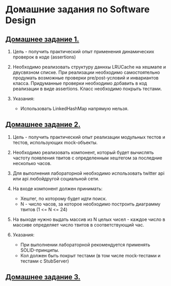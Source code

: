 # Домашние задания по Software Design

## [Домашнее задание 1.](https://github.com/KramerKonstantin/Software_Design/tree/master/hw1)
1. Цель - получить практический опыт применения динамических проверок в коде (assertions)

2. Необходимо реализовать структуру даннхы LRUCache на хешмапе и двусвязном списке. При реализации необходимо самостоятельно продумать возможные проверки pre/post-условий и инвариантов класса. Придуманные проверки необходимо добавить в код реализации в виде assertions. Класс необходимо покрыть тестами.

3. Указания:
   * Использовать LinkedHashMap напрямую нельзя.

## [Домашнее задание 2.](https://github.com/KramerKonstantin/Software_Design/tree/master/hw2)
1. Цель - получить практический опыт реализации модульных тестов и тестов, использующих mock-объекты.

2. Необходимо реализовать компонент, который будет вычислять частоту появления твитов с определенным хештегом за последние несколько часов.

3. Для выполнения лабораторной необходимо использовать twitter api или api любойдругой социальной сети.

4. На входе компонент должен принимать:
   * Хештег, по которому будет идти поиск.
   * N - число часов, за которое необходимо построить диаграмму твитов (1 <= N <= 24)

5. На выходе нужно выдать массив из N целых чисел - каждое число в массиве определяет число твитов в соответствующий час.

6. Указания:
   * При выполнении лабораторной рекомендуется применять SOLID-принципы.
   * Кол должен быть покрыт тестами (в том числе mock-тестами и тестами с StubServer)

## [Домашнее задание 3.](https://github.com/KramerKonstantin/Software_Design/tree/master/hw3)

